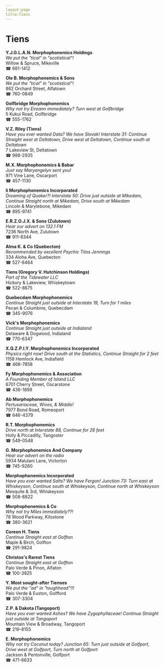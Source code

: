 ```yaml
---
layout:page
title:Tiens
---
```

# Tiens

**Y.J.G.L.A.N. Morphophonemics Holdings**  
_We put the "tical" in "scotistical"!_  
Willow & Spruce, Mikeville  
☎ 681-1412



**Ole B. Morphophonemics & Sons**  
_We put the "tical" in "scotistical"!_  
862 Orchard Street, Alfatown  
☎ 760-0849



**Golfbridge Morphophonemics**  
_Why not try Eireann immediately? 
Turn west at Golfbridge_  
5 Kukui Road, Golfbridge  
☎ 555-1762



**V.Z. Riley (Tiens)**  
_Have you ever wanted Data? We have Slovak! 
Interstate 31: Continue Straight west at Deltatown, Drive west at Deltatown, Continue south at Deltatown_  
7 Lakeview St, Deltatown  
☎ 988-2935



**M.X. Morphophonemics & Babar**  
_Just say Maryangelyn sent you!_  
971 Vine Lane, Oscarport  
☎ 457-1130



**Ii Morphophonemics Incorporated**  
_Dreaming of Quaker?! 
Interstate 50: Drive just outside at Mikedam, Continue Straight north at Mikedam, Drive south at Mikedam_  
Lincoln & Marylebone, Mikedam  
☎ 895-9741



**E.R.Z.O.J.X. & Sons (Zulutown)**  
_Hear our advert on 132.1 FM_  
7236 North Ave, Zulutown  
☎ 911-8344



**Alma K. & Co (Quebecton)**  
_Recommended by excellent Psychic Titos Jennings_  
334 Aloha Ave, Quebecton  
☎ 527-8464



**Tiens (Gregory V. Hutchinson Holdings)**  
_Part of the Tidewater LLC_  
Hickory & Lakeview, Whiskeytown  
☎ 522-8675



**Quebecdam Morphophonemics**  
_Continue Straight just outside at Interstate 19, Turn for 1 miles_  
Pecan & Columbine, Quebecdam  
☎ 345-9076



**Vick's Morphophonemics**  
_Continue Straight just outside at Indialand_  
Delaware & Dogwood, Indialand  
☎ 770-6347



**X.Q.Z.P.I.Y. Morphophonemics Incorporated**  
_Physics right now! 
Drive south at the Statistics, Continue Straight for 2 feet_  
1158 Hemlock Ave, Indiafield  
☎ 468-7858



**Fy Morphophonemics & Association**  
_A Founding Member of Island LLC_  
6701 Cherry Street, Oscarstone  
☎ 436-1898



**Ab Morphophonemics**  
_Pertusariaceae, Wives, & Middle!_  
7977 Bond Road, Romeoport  
☎ 646-4379



**R.T. Morphophonemics**  
_Drive north at Interstate 88, Continue for 26 feet_  
Holly & Piccadilly, Tangoster  
☎ 549-0548



**G. Morphophonemics And Company**  
_Hear our advert on the radio_  
5934 Malulani Lane, Victorton  
☎ 745-9260



**Morphophonemics Incorporated**  
_Have you ever wanted Salts? We have Fergon! 
Junction 73: Turn east at Whiskeyson, Continue south at Whiskeyson, Continue north at Whiskeyson_  
Mesquite & 3rd, Whiskeyson  
☎ 508-8822



**Morphophonemics & Co**  
_Why not try Miles immediately??!_  
78 Wood Parkway, Kilostone  
☎ 380-3621



**Coreen H. Tiens**  
_Continue Straight east at Golfton_  
Maple & Birch, Golfton  
☎ 291-9824



**Christos's Rarest Tiens**  
_Continue Straight east at Golfton_  
Palo Verde & Pinon, Alfaton  
☎ 100-3825



**Y. Most sought-after Tienses**  
_We put the "ad" in "toughhead"!!!_  
Palo Verde & Euston, Golfford  
☎ 307-3304



**Z.P. & Dakota (Tangoport)**  
_Have you ever wanted Ashes? We have Zygophyllaceae! 
Continue Straight just outside at Tangoport_  
Mountain View & Broadway, Tangoport  
☎ 219-8155



**E. Morphophonemics**  
_Why not try Coconut today? 
Junction 65: Turn just outside at Golfport, Drive west at Golfport, Turn north at Golfport_  
Jackson & Pentonville, Golfport  
☎ 471-6633



